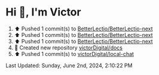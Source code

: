 <h1>Hi 👋, I'm Victor </h1>

<!--RECENT_ACTIVITY:start-->
1. ⬆️ Pushed 1 commit(s) to [BetterLectio/BetterLectio-next](https://github.com/BetterLectio/BetterLectio-next)<br>
2. ⬆️ Pushed 1 commit(s) to [BetterLectio/BetterLectio-next](https://github.com/BetterLectio/BetterLectio-next)<br>
3. ⬆️ Pushed 1 commit(s) to [BetterLectio/BetterLectio-next](https://github.com/BetterLectio/BetterLectio-next)<br>
4. 📔 Created new repository [victorDigital/docs](https://github.com/victorDigital/docs)<br>
5. ⬆️ Pushed 1 commit(s) to [victorDigital/local-chat](https://github.com/victorDigital/local-chat)<br>
<!--RECENT_ACTIVITY:end-->

<!--RECENT_ACTIVITY:last_update-->
Last Updated: Sunday, June 2nd, 2024, 2:10:22 PM
<!--RECENT_ACTIVITY:last_update_end-->

